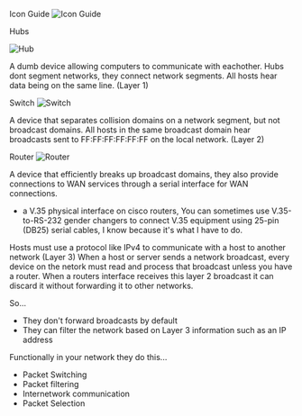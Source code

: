 Icon Guide
![Icon Guide](http://www.conceptdraw.com/How-To-Guide/picture/Cisco-switches-and-hubs-Design-elements.png)


Hubs

![Hub](https://conceptdraw.com/a1789c3/p47/preview/640/pict--small-hub-logical-symbols---vector-stencils-library.png--diagram-flowchart-example.png)

A dumb device allowing computers to communicate with eachother.  Hubs dont segment networks, they connect network segments. All hosts hear data being on the same line. (Layer 1)

Switch
![Switch](https://conceptdraw.com/a1780c3/p4/preview/640/pict--workgroup-switch-cisco-switches-and-hubs---vector-stencils-library.png--diagram-flowchart-example.png)

A device that separates collision domains on a network segment, but not broadcast domains. All hosts in the same broadcast domain hear broadcasts sent to FF:FF:FF:FF:FF:FF on the local network. (Layer 2)

Router
![Router](https://conceptdraw.com/a1778c3/p1/preview/640/pict--router-cisco-routers---vector-stencils-library.png--diagram-flowchart-example.png)

A device that efficiently breaks up broadcast domains, they also provide connections to WAN services through a serial interface for WAN connections.
* a V.35 physical interface on cisco routers, You can sometimes use V.35-to-RS-232 gender changers to connect V.35 equipment using 25-pin (DB25) serial cables, I know because it's what I have to do.

Hosts must use a protocol like IPv4 to communicate with a host to another network (Layer 3) When a host or server sends a network broadcast, every device on the netork must read and process that broadcast unless you have a router. When a routers interface receives this layer 2 broadcast it can discard it without forwarding it to other networks.

So...
* They don't forward broadcasts by default
* They can filter the network based on Layer 3 information such as an IP address

Functionally in your network they do this...
* Packet Switching
* Packet filtering
* Internetwork communication
* Packet Selection
